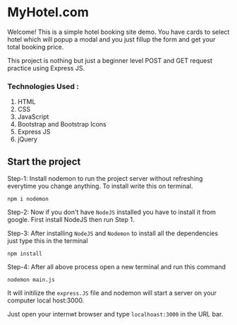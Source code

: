 # MyHotel.com 
Welcome! This is a simple hotel booking site demo. You have cards to select hotel which will popup a modal and you just fillup the form and get your total booking price. 

This project is nothing but just a beginner level POST and GET request practice using Express JS.

### Technologies Used :
1. HTML
2. CSS
3. JavaScript
4. Bootstrap and Bootstrap Icons
5. Express JS
6. jQuery

## Start the project

Step-1: Install nodemon to run the project server without refreshing everytime you change anything. To install write this on terminal. 

```
npm i nodemon
```

Step-2: Now if you don't have ``NodeJS`` installed you have to install it from google. First install NodeJS then run Step 1.

Step-3:  After installing ``NodeJS`` and ``Nodemon`` to install all the dependencies just type this in the terminal 

```
npm install
```

Step-4: After all above process open a new terminal and run this command 
```
nodemon main.js
```

It will initilize the ``express.JS`` file and nodemon will start a server on your computer local host:3000.

Just open your internwt browser and type 
`` localhoast:3000 `` in the URL bar.